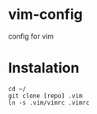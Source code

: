 vim-config
==========

config for vim

Instalation
===========
```
cd ~/
git clone [repo] .vim
ln -s .vim/vimrc .vimrc
```

